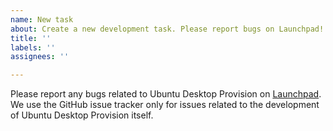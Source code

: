 ```yaml
---
name: New task
about: Create a new development task. Please report bugs on Launchpad!
title: ''
labels: ''
assignees: ''

---
```


Please report any bugs related to Ubuntu Desktop Provision on [Launchpad](https://bugs.launchpad.net/ubuntu-desktop-provision). We use the GitHub issue tracker only for issues related to the development of Ubuntu Desktop Provision itself.
